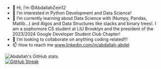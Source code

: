 

- 👋 Hi, I’m @AbdallahZein12
- 👀 I’m interested in Python Development and Data Science!
- 🌱 I’m currently learning about Data Science with (Numpy, Pandas, Matlib...) and Algos and Data Structures like stacks and binary trees!. I am a sophomore CS student at LIU Brooklyn and the president of the 2023/2024 Google Developer Student Club Chapter!
- 💞️ I’m looking to collaborate on anything coding related!!!
- 📫 How to reach me www.linkedin.com/in/abdallah-abdel


![Abdallah's GitHub stats](https://github-stats-alpha.vercel.app/api?username=AbdallahZein12)
<br />
[![GitHub Streak](https://streak-stats.demolab.com/?user=AbdallahZein12)](https://git.io/streak-stats)


<!---
AbdallahZein12/AbdallahZein12 is a ✨ special ✨ repository because its `README.md` (this file) appears on your GitHub profile.
You can click the Preview link to take a look at your changes..
--->
